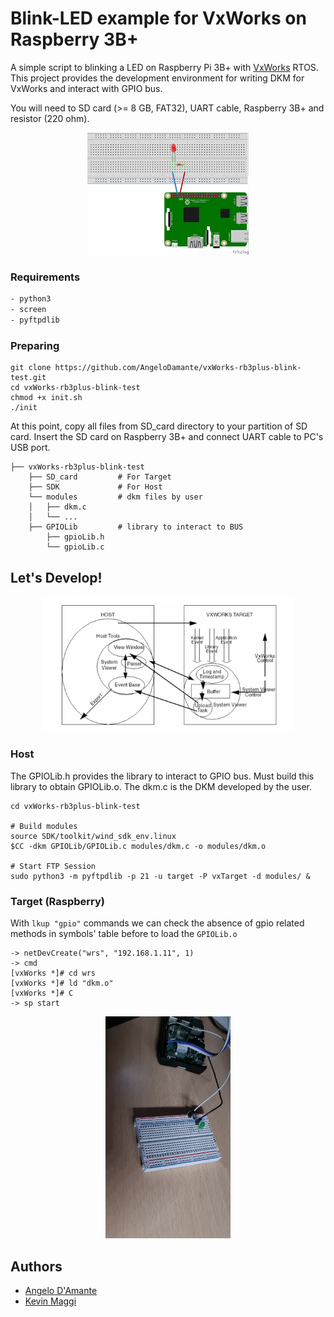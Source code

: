 # Blink-LED example for VxWorks on Raspberry 3B+
A simple script to blinking a LED on Raspberry Pi 3B+ with <a href="https://github.com/AngeloDamante/VxWorks_basics">VxWorks</a> RTOS. This project provides the development environment for writing DKM for VxWorks and interact with GPIO bus.

You will need to SD card (>= 8 GB, FAT32), UART cable, Raspberry 3B+ and resistor (220 ohm).
<p align=center>
    <img src="design/raspLed.png" />
</p>

### Requirements
```bash
- python3
- screen
- pyftpdlib
```

### Preparing
```
git clone https://github.com/AngeloDamante/vxWorks-rb3plus-blink-test.git
cd vxWorks-rb3plus-blink-test
chmod +x init.sh
./init
```

At this point, copy all files from SD_card directory to your partition of SD card. Insert the SD card on Raspberry 3B+ and connect UART cable to PC's USB port.

```
├── vxWorks-rb3plus-blink-test
    ├── SD_card         # For Target
    ├── SDK             # For Host
    └── modules         # dkm files by user
    │   ├── dkm.c
    │   └── ...
    ├── GPIOLib         # library to interact to BUS
        ├── gpioLib.h
        └── gpioLib.c

```

## Let's Develop!
<p align=center>
    <img src="design/targetHost.png" width=400/>
</p>

### Host
The GPIOLib.h provides the library to interact to GPIO bus. Must build this library to obtain GPIOLib.o. The dkm.c is the DKM developed by the user.
```
cd vxWorks-rb3plus-blink-test

# Build modules
source SDK/toolkit/wind_sdk_env.linux
$CC -dkm GPIOLib/GPIOLib.c modules/dkm.c -o modules/dkm.o

# Start FTP Session
sudo python3 -m pyftpdlib -p 21 -u target -P vxTarget -d modules/ &
```

### Target (Raspberry)
With `lkup "gpio"` commands we can check the absence of gpio related methods in symbols' table before to load the `GPIOLib.o`
```
-> netDevCreate("wrs", "192.168.1.11", 1)
-> cmd
[vxWorks *]# cd wrs
[vxWorks *]# ld "dkm.o"
[vxWorks *]# C
-> sp start 
```

<p align=center>
    <img src="design/led_test.gif" width=200/>
</p>



## Authors
- <a href="https://github.com/AngeloDamante"> Angelo D'Amante </a>
- <a href="https://github.com/KevinMaggi"> Kevin Maggi </a>
